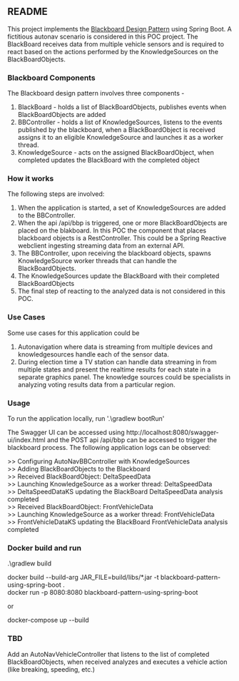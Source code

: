 ## README

This project implements the [Blackboard Design Pattern](https://en.wikipedia.org/wiki/Blackboard_(design_pattern)) using Spring Boot. A fictitious autonav scenario is considered in this POC project. The BlackBoard receives data from multiple vehicle sensors and is required to react based on the actions performed by the KnowledgeSources on the BlackBoardObjects.

### Blackboard Components

The Blackboard design pattern involves three components - 
1. BlackBoard - holds a list of BlackBoardObjects, publishes events when BlackBoardObjects are added
2. BBController - holds a list of KnowledgeSources, listens to the events published by the blackboard, when a BlackBoardObject is received assigns it to an eligible KnowledgeSource and launches it as a worker thread.
3. KnowledgeSource - acts on the assigned BlackBoardObject, when completed updates the BlackBoard with the completed object

### How it works

The following steps are involved:

1. When the application is started, a set of KnowledgeSources are added to the BBController.<br>
2. When the api /api/bbp is triggered, one or more BlackBoardObjects are placed on the blakboard. In this POC the component that places blackboard objects is a RestController. This could be a Spring Reactive webclient ingesting streaming data from an external API.<br>
3. The BBController, upon receiving the blackboard objects, spawns KnowledgeSource worker threads that can handle the BlackBoardObjects.<br>
4. The KnowledgeSources update the BlackBoard with their completed BlackBoardObjects
5. The final step of reacting to the analyzed data is not considered in this POC.

### Use Cases

Some use cases for this application could be

1. Autonavigation where data is streaming from multiple devices and knowledgesources handle each of the sensor data.
2. During election time a TV station can handle data streaming in from multiple states and present the realtime results for each state in a separate graphics panel. The knowledge sources could be specialists in analyzing voting results data from a particular region.


### Usage

To run the application locally, run '.\gradlew bootRun'

The Swagger UI can be accessed using http://localhost:8080/swagger-ui/index.html and the POST api /api/bbp can be accessed to trigger the blackboard process. The following application logs can be observed:

&gt;&gt; Configuring AutoNavBBController with KnowledgeSources<br>
&gt;&gt; Adding BlackBoardObjects to the Blackboard<br>
&gt;&gt; Received BlackBoardObject: DeltaSpeedData<br>
&gt;&gt; Launching KnowledgeSource as a worker thread: DeltaSpeedData<br>
&gt;&gt; DeltaSpeedDataKS updating the BlackBoard DeltaSpeedData analysis completed<br>
&gt;&gt; Received BlackBoardObject: FrontVehicleData<br>
&gt;&gt; Launching KnowledgeSource as a worker thread: FrontVehicleData<br>
&gt;&gt; FrontVehicleDataKS updating the BlackBoard FrontVehicleData analysis completed<br>


### Docker build and run

.\gradlew build

docker build --build-arg JAR_FILE=build/libs/\*.jar -t blackboard-pattern-using-spring-boot .<br>
docker run -p 8080:8080 blackboard-pattern-using-spring-boot

or

docker-compose up --build


### TBD


Add an AutoNavVehicleController that listens to the list of completed BlackBoardObjects, when received analyzes and executes a vehicle action (like breaking, speeding, etc.)

